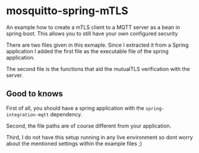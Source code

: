 # mosquitto-spring-mTLS
An example how to create a mTLS client to a MQTT server as a bean in spring boot. This allows you to still have your own configured security


There are two files given in this exmaple. Since I extracted it from a Spring
application I added the first file as the executable file of the spring 
application.

The second file is the functions that aid the mutualTLS verification with the 
server.

## Good to knows
First of all, you should have a spring application with the
`spring-integration-mqtt` dependency.

Second, the file paths are of course different from your application.

Third, I do not have this setup running in any live environment so dont worry
about the mentioned settings within the example files ;)
